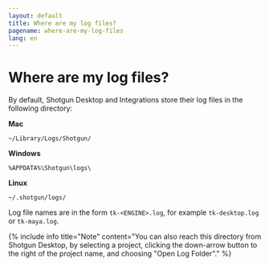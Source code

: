 ```yaml
---
layout: default
title: Where are my log files?
pagename: where-are-my-log-files
lang: en
---
```


# Where are my log files?

By default, Shotgun Desktop and Integrations store their log files in the following directory:

**Mac**

`~/Library/Logs/Shotgun/`

**Windows**

`%APPDATA%\Shotgun\logs\`

**Linux**

`~/.shotgun/logs/`

Log file names are in the form `tk-<ENGINE>.log`, for example `tk-desktop.log` or `tk-maya.log`.

{% include info title="Note" content="You can also reach this directory from Shotgun Desktop, by selecting a project, clicking the down-arrow 
button to the right of the project name, and choosing "Open Log Folder"." %}
